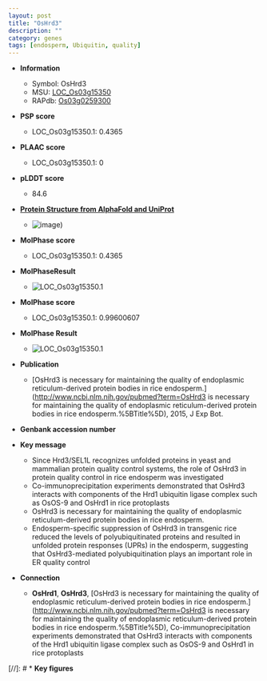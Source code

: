 ```yaml
---
layout: post
title: "OsHrd3"
description: ""
category: genes
tags: [endosperm, Ubiquitin, quality]
---
```


* **Information**  
    + Symbol: OsHrd3  
    + MSU: [LOC_Os03g15350](http://rice.plantbiology.msu.edu/cgi-bin/ORF_infopage.cgi?orf=LOC_Os03g15350)  
    + RAPdb: [Os03g0259300](http://rapdb.dna.affrc.go.jp/viewer/gbrowse_details/irgsp1?name=Os03g0259300)  

* **PSP score**  
    + LOC_Os03g15350.1: 0.4365 

* **PLAAC score**  
    + LOC_Os03g15350.1: 0 

* **pLDDT score**
    + 84.6

* **[Protein Structure from AlphaFold and UniProt](https://www.uniprot.org/uniprotkb/Q10NT7/entry#structure)**
    + ![image](https://ricepsp.github.io/images/Q1/AF-Q10NT7-F1.png))

* **MolPhase score**
    + LOC_Os03g15350.1: 0.4365

* **MolPhaseResult**
    + ![LOC_Os03g15350.1](https://ricepsp.github.io/pictures/LOC_Os03g/LOC_Os03g15350.1.png)

* **MolPhase score**
    + LOC_Os03g15350.1: 0.99600607

* **MolPhase Result**
    + ![LOC_Os03g15350.1](https://304243504.github.io/Pictures/LOC_Os03g/LOC_Os03g15350.1.png)

* **Publication**  
    + [OsHrd3 is necessary for maintaining the quality of endoplasmic reticulum-derived protein bodies in rice endosperm.](http://www.ncbi.nlm.nih.gov/pubmed?term=OsHrd3 is necessary for maintaining the quality of endoplasmic reticulum-derived protein bodies in rice endosperm.%5BTitle%5D), 2015, J Exp Bot.

* **Genbank accession number**  

* **Key message**  
    + Since Hrd3/SEL1L recognizes unfolded proteins in yeast and mammalian protein quality control systems, the role of OsHrd3 in protein quality control in rice endosperm was investigated
    + Co-immunoprecipitation experiments demonstrated that OsHrd3 interacts with components of the Hrd1 ubiquitin ligase complex such as OsOS-9 and OsHrd1 in rice protoplasts
    + OsHrd3 is necessary for maintaining the quality of endoplasmic reticulum-derived protein bodies in rice endosperm.
    + Endosperm-specific suppression of OsHrd3 in transgenic rice reduced the levels of polyubiquitinated proteins and resulted in unfolded protein responses (UPRs) in the endosperm, suggesting that OsHrd3-mediated polyubiquitination plays an important role in ER quality control

* **Connection**  
    + __OsHrd1__, __OsHrd3__, [OsHrd3 is necessary for maintaining the quality of endoplasmic reticulum-derived protein bodies in rice endosperm.](http://www.ncbi.nlm.nih.gov/pubmed?term=OsHrd3 is necessary for maintaining the quality of endoplasmic reticulum-derived protein bodies in rice endosperm.%5BTitle%5D), Co-immunoprecipitation experiments demonstrated that OsHrd3 interacts with components of the Hrd1 ubiquitin ligase complex such as OsOS-9 and OsHrd1 in rice protoplasts

[//]: # * **Key figures**  


